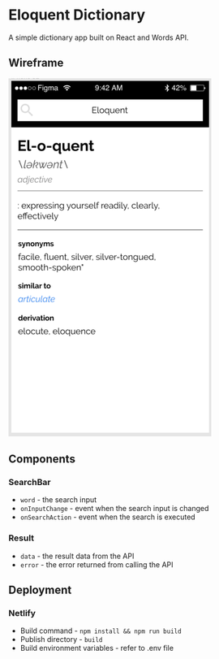 # Eloquent Dictionary

A simple dictionary app built on React and Words API.

## Wireframe
![Figma](docs/images/figma.png)

## Components
### SearchBar
- `word` - the search input
- `onInputChange` - event when the search input is changed
- `onSearchAction` - event when the search is executed

### Result
- `data` - the result data from the API
- `error` - the error returned from calling the API

## Deployment
### Netlify
- Build command - `npm install && npm run build`
- Publish directory - `build`
- Build environment variables - refer to .env file